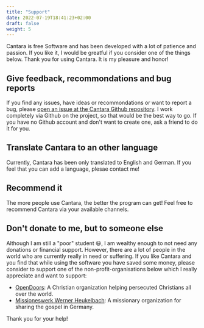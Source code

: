 ```yaml
---
title: "Support"
date: 2022-07-19T18:41:23+02:00
draft: false
weight: 5
---
```


Cantara is free Software and has been developed with a lot of patience and passion. If you like it, I would be greatful if you consider one of the things below. Thank you for using Cantara. It is my pleasure and honor!

## Give feedback, recommondations and bug reports

If you find any issues, have ideas or recommondations or want to report a bug, please [open an issue at the Cantara Github repository](https://github.com/reckel-jm/cantara/issues). I work completely via Github on the project, so that would be the best way to go. If you have no Github account and don't want to create one, ask a friend to do it for you.

## Translate Cantara to an other language

Currently, Cantara has been only translated to English and German. If you feel that you can add a language, plesae contact me!

## Recommend it

The more people use Cantara, the better the program can get! Feel free to recommend Cantara via your available channels. 

## Don't donate to me, but to someone else

Although I am still a "poor" student 😃, I am wealthy enough to not need any donations or financial support. However, there are a lot of people in the world who are currently really in need or suffering. If you like Cantara and you find that while using the software you have saved some money, please consider to support one of the non-profit-organisations below which I really appreciate and want to support:

  * [OpenDoors](https://www.opendoors.de/): A Christian organization helping persecuted Christians all over the world.
  * [Missioneswerk Werner Heukelbach](https://www.heukelbach.org/): A missionary organization for sharing the gospel in Germany.

Thank you for your help!